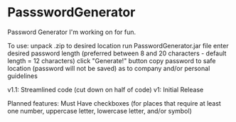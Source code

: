 PassswordGenerator
==================

Password Generator I'm working on for fun.

To use: 
unpack .zip to desired location
run PasswordGenerator.jar file
enter desired password length (preferred between 8 and 20 characters - default length = 12 characters)
click "Generate!" button
copy password to safe location (password will not be saved) as to company and/or personal guidelines

v1.1: Streamlined code (cut down on half of code)
v1: Initial Release

Planned features: Must Have checkboxes (for places that require at least one number, uppercase letter, lowercase letter, and/or symbol)

